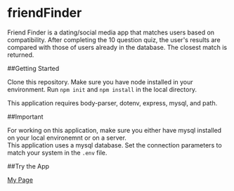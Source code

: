 # friendFinder

Friend Finder is a dating/social media app that matches users based on compatibility.  After completing the 10 question quiz,
the user's results are compared with those of users already in the database.  The closest match is returned.

##Getting Started

Clone this repository.  Make sure you have node installed in your environment. Run `npm init` and `npm install` in the local directory.

This application requires body-parser, dotenv, express, mysql, and path.

##Important

For working on this application, make sure you either have mysql installed on your local environemnt or on a server.  
This application uses a mysql database.  Set the connection parameters to match your system in the `.env` file.

##Try the App

[My Page](http://stephenpellegrini.net/public/friend-finder/app/home.html)
